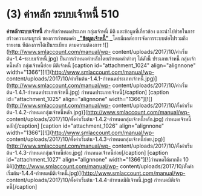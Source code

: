 # (3)    ค่าหลัก ระบบเจ้าหนี้ 510

**ค่าหลักระบบเจ้าหนี้** สำหรับกำหนดประเภท กลุ่มเจ้าหนี้ มิติ
และข้อมูลที่เกี่ยวข้อง และนำไปช่วยในการสร้างความสมบูรณ์ ของการกำหนดค่า [
_**"ข้อมูลเจ้าหนี้"**
_](http://www.smlaccount.com/manual/?page_id=988)โดยมีผลต่อการจัดการระบบต่อไปรวมถึงรายงาน
ทีต้องการได้เป็นระเบียบ ตามความต้องการ
![](http://www.smlaccount.com/manual/wp-
content/uploads/2017/10/ค่าเริ่มต้น-1.4-ระบบเจ้าหนี้.jpg)
ป็นการกำหนดค่าหลักโดยกำหนดค่าต่างๆ ได้ดังนี้ ประเภทเจ้าหนี้ กลุ่มเจ้าหนี้หลัก
กลุ่มเจ้าหนี้ย่อย มิติเจ้าหนี้ [caption id="attachment_1024" align="alignnone"
width="1366"][![](http://www.smlaccount.com/manual/wp-
content/uploads/2017/10/ค่าเริ่มต้น-1.4.1-กำหนดประเภทเจ้าหนี้.jpg)](http://www.smlaccount.com/manual/wp-
content/uploads/2017/10/ค่าเริ่มต้น-1.4.1-กำหนดประเภทเจ้าหนี้.jpg)
กำหนดประเภทเจ้าหนี้[/caption] [caption id="attachment_1025" align="alignnone"
width="1366"][![](http://www.smlaccount.com/manual/wp-
content/uploads/2017/10/ตั้งค่าเริ่มต้น-1.4.2-กำหนดกลุ่มเจ้าหนี้หลัก.jpg)](http://www.smlaccount.com/manual/wp-
content/uploads/2017/10/ตั้งค่าเริ่มต้น-1.4.2-กำหนดกลุ่มเจ้าหนี้หลัก.jpg)
กำหนดเจ้าหนี้หลัก[/caption] [caption id="attachment_1026" align="alignnone"
width="1366"][![](http://www.smlaccount.com/manual/wp-
content/uploads/2017/10/ตั้งค่าเริ่มต้น-1.4.3-กำหนดกลุ่มเจ้าหนี้ย่อย.jpg)](http://www.smlaccount.com/manual/wp-
content/uploads/2017/10/ตั้งค่าเริ่มต้น-1.4.3-กำหนดกลุ่มเจ้าหนี้ย่อย.jpg)
กำนหนดเจ่้าหนี้ย่อย[/caption] [caption id="attachment_1027" align="alignnone"
width="1366"][![กำนหดได้มากถึง  10 มิติ](http://www.smlaccount.com/manual/wp-
content/uploads/2017/10/ตั้งค่าเริ่มต้น-1.4.4-กำหนดมิติเจ้าหนี้.jpg)](http://www.smlaccount.com/manual/wp-
content/uploads/2017/10/ตั้งค่าเริ่มต้น-1.4.4-กำหนดมิติเจ้าหนี้.jpg)
กำหนดมิติเจ้าหนี้[/caption]

